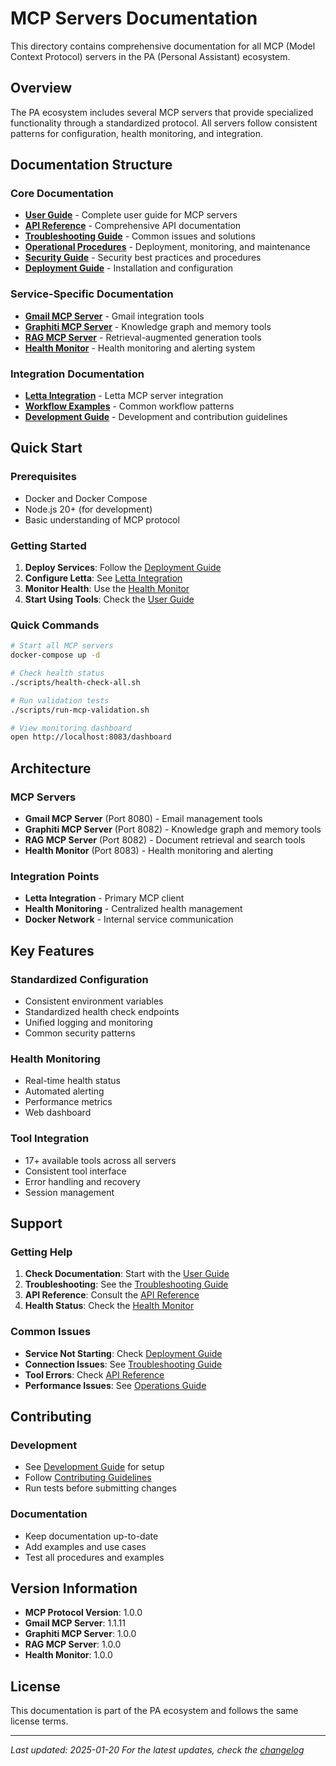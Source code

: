 # MCP Servers Documentation

This directory contains comprehensive documentation for all MCP (Model Context Protocol) servers in the PA (Personal Assistant) ecosystem.

## Overview

The PA ecosystem includes several MCP servers that provide specialized functionality through a standardized protocol. All servers follow consistent patterns for configuration, health monitoring, and integration.

## Documentation Structure

### Core Documentation
- **[User Guide](./user-guide.md)** - Complete user guide for MCP servers
- **[API Reference](./api-reference.md)** - Comprehensive API documentation
- **[Troubleshooting Guide](./troubleshooting.md)** - Common issues and solutions
- **[Operational Procedures](./operations.md)** - Deployment, monitoring, and maintenance
- **[Security Guide](./security.md)** - Security best practices and procedures
- **[Deployment Guide](./deployment.md)** - Installation and configuration

### Service-Specific Documentation
- **[Gmail MCP Server](./gmail-mcp-server.md)** - Gmail integration tools
- **[Graphiti MCP Server](./graphiti-mcp-server.md)** - Knowledge graph and memory tools
- **[RAG MCP Server](./rag-mcp-server.md)** - Retrieval-augmented generation tools
- **[Health Monitor](./health-monitor.md)** - Health monitoring and alerting system

### Integration Documentation
- **[Letta Integration](./letta-integration.md)** - Letta MCP server integration
- **[Workflow Examples](./workflow-examples.md)** - Common workflow patterns
- **[Development Guide](./development.md)** - Development and contribution guidelines

## Quick Start

### Prerequisites
- Docker and Docker Compose
- Node.js 20+ (for development)
- Basic understanding of MCP protocol

### Getting Started
1. **Deploy Services**: Follow the [Deployment Guide](./deployment.md)
2. **Configure Letta**: See [Letta Integration](./letta-integration.md)
3. **Monitor Health**: Use the [Health Monitor](./health-monitor.md)
4. **Start Using Tools**: Check the [User Guide](./user-guide.md)

### Quick Commands
```bash
# Start all MCP servers
docker-compose up -d

# Check health status
./scripts/health-check-all.sh

# Run validation tests
./scripts/run-mcp-validation.sh

# View monitoring dashboard
open http://localhost:8083/dashboard
```

## Architecture

### MCP Servers
- **Gmail MCP Server** (Port 8080) - Email management tools
- **Graphiti MCP Server** (Port 8082) - Knowledge graph and memory tools
- **RAG MCP Server** (Port 8082) - Document retrieval and search tools
- **Health Monitor** (Port 8083) - Health monitoring and alerting

### Integration Points
- **Letta Integration** - Primary MCP client
- **Health Monitoring** - Centralized health management
- **Docker Network** - Internal service communication

## Key Features

### Standardized Configuration
- Consistent environment variables
- Standardized health check endpoints
- Unified logging and monitoring
- Common security patterns

### Health Monitoring
- Real-time health status
- Automated alerting
- Performance metrics
- Web dashboard

### Tool Integration
- 17+ available tools across all servers
- Consistent tool interface
- Error handling and recovery
- Session management

## Support

### Getting Help
1. **Check Documentation**: Start with the [User Guide](./user-guide.md)
2. **Troubleshooting**: See the [Troubleshooting Guide](./troubleshooting.md)
3. **API Reference**: Consult the [API Reference](./api-reference.md)
4. **Health Status**: Check the [Health Monitor](./health-monitor.md)

### Common Issues
- **Service Not Starting**: Check [Deployment Guide](./deployment.md)
- **Connection Issues**: See [Troubleshooting Guide](./troubleshooting.md)
- **Tool Errors**: Check [API Reference](./api-reference.md)
- **Performance Issues**: See [Operations Guide](./operations.md)

## Contributing

### Development
- See [Development Guide](./development.md) for setup
- Follow [Contributing Guidelines](./contributing.md)
- Run tests before submitting changes

### Documentation
- Keep documentation up-to-date
- Add examples and use cases
- Test all procedures and examples

## Version Information

- **MCP Protocol Version**: 1.0.0
- **Gmail MCP Server**: 1.1.11
- **Graphiti MCP Server**: 1.0.0
- **RAG MCP Server**: 1.0.0
- **Health Monitor**: 1.0.0

## License

This documentation is part of the PA ecosystem and follows the same license terms.

---

*Last updated: 2025-01-20*
*For the latest updates, check the [changelog](./changelog.md)*
